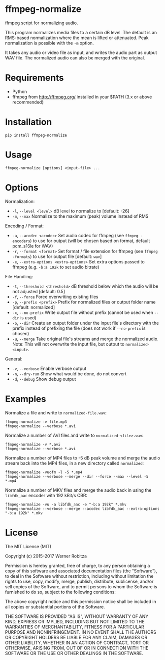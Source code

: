 # ffmpeg-normalize

ffmpeg script for normalizing audio.

This program normalizes media files to a certain dB level. The default
is an RMS-based normalization where the mean is lifted or attenuated.
Peak normalization is possible with the `-m` option.

It takes any audio or video file as input, and writes the audio part as
output WAV file. The normalized audio can also be merged with the
original.

# Requirements

-   Python
-   ffmpeg from <http://ffmpeg.org/> installed in your \$PATH (3.x or
    above recommended)

# Installation

    pip install ffmpeg-normalize

# Usage

    ffmpeg-normalize [options] <input-file> ...

# Options

Normalization:

- `-l`, `--level <level>`                 dB level to normalize to [default: -26]
- `-m`, `--max`                           Normalize to the maximum (peak) volume instead of RMS

Encoding / Format:

- `-a`, `--acodec <acodec>`               Set audio codec for ffmpeg (see `ffmpeg -encoders`) to use for output (will be chosen based on format, default pcm_s16le for WAV)
- `-r`, `--format <format>`               Set format / file extension for ffmpeg (see `ffmpeg -formats`) to use for output file [default: `wav`]
- `-e`, `--extra-options <extra-options>` Set extra options passed to ffmpeg (e.g. `-b:a 192k` to set audio bitrate)

File Handling:

- `-t`, `--threshold <threshold>`         dB threshold below which the audio will be not adjusted [default: 0.5]
- `-f`, `--force`                         Force overwriting existing files
- `-p`, `--prefix <prefix>`               Prefix for normalized files or output folder name [default: normalized]
- `-x`, `--no-prefix`                     Write output file without prefix (cannot be used when `--dir` is used)
- `-o`, `--dir`                           Create an output folder under the input file's directory with the prefix instead of prefixing the file (does not work if `--no-prefix` is chosen)
- `-u`, `--merge`                         Take original file's streams and merge the normalized audio. Note: This will not overwrite the input file, but output to `normalized-<input>`.

General:

- `-v`, `--verbose`                       Enable verbose output
- `-n`, `--dry-run`                       Show what would be done, do not convert
- `-d`, `--debug`                         Show debug output

# Examples

Normalize a file and write to `normalized-file.wav`:

    ffmpeg-normalize -v file.mp3
    ffmpeg-normalize --verbose *.avi

Normalize a number of AVI files and write to
`normalized-<file>.wav`:

    ffmpeg-normalize -v *.avi
    ffmpeg-normalize --verbose *.avi

Normalize a number of MP4 files to -5 dB peak volume and merge the audio
stream back into the MP4 files, in a new directory called
`normalized`:

    ffmpeg-normalize -vuofm -l -5 *.mp4
    ffmpeg-normalize --verbose --merge --dir --force --max --level -5 *.mp4

Normalize a number of MKV files and merge the audio back in using the
`libfdk_aac` encoder with 192 kBit/s CBR:

    ffmpeg-normalize -vu -a libfdk_aac -e "-b:a 192k" *.mkv
    ffmpeg-normalize --verbose --merge --acodec libfdk_aac --extra-options "-b:a 192k" *.mkv

# License

The MIT License (MIT)

Copyright (c) 2015-2017 Werner Robitza

Permission is hereby granted, free of charge, to any person obtaining a
copy of this software and associated documentation files (the
"Software"), to deal in the Software without restriction, including
without limitation the rights to use, copy, modify, merge, publish,
distribute, sublicense, and/or sell copies of the Software, and to
permit persons to whom the Software is furnished to do so, subject to
the following conditions:

The above copyright notice and this permission notice shall be included
in all copies or substantial portions of the Software.

THE SOFTWARE IS PROVIDED "AS IS", WITHOUT WARRANTY OF ANY KIND, EXPRESS
OR IMPLIED, INCLUDING BUT NOT LIMITED TO THE WARRANTIES OF
MERCHANTABILITY, FITNESS FOR A PARTICULAR PURPOSE AND NONINFRINGEMENT.
IN NO EVENT SHALL THE AUTHORS OR COPYRIGHT HOLDERS BE LIABLE FOR ANY
CLAIM, DAMAGES OR OTHER LIABILITY, WHETHER IN AN ACTION OF CONTRACT,
TORT OR OTHERWISE, ARISING FROM, OUT OF OR IN CONNECTION WITH THE
SOFTWARE OR THE USE OR OTHER DEALINGS IN THE SOFTWARE.
